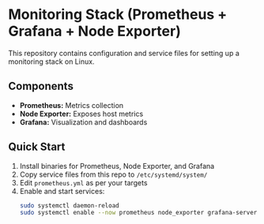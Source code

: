 # Monitoring Stack (Prometheus + Grafana + Node Exporter)

This repository contains configuration and service files for setting up a monitoring stack on Linux.

## Components
- **Prometheus:** Metrics collection
- **Node Exporter:** Exposes host metrics
- **Grafana:** Visualization and dashboards

## Quick Start
1. Install binaries for Prometheus, Node Exporter, and Grafana
2. Copy service files from this repo to `/etc/systemd/system/`
3. Edit `prometheus.yml` as per your targets
4. Enable and start services:
   ```bash
   sudo systemctl daemon-reload
   sudo systemctl enable --now prometheus node_exporter grafana-server


